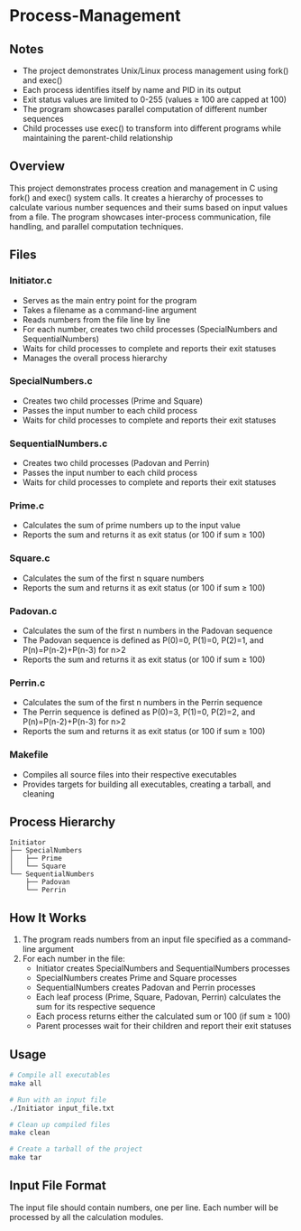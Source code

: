 # Process-Management

## Notes
- The project demonstrates Unix/Linux process management using fork() and exec()
- Each process identifies itself by name and PID in its output
- Exit status values are limited to 0-255 (values ≥ 100 are capped at 100)
- The program showcases parallel computation of different number sequences
- Child processes use exec() to transform into different programs while maintaining the parent-child relationship

## Overview
This project demonstrates process creation and management in C using fork() and exec() system calls. It creates a hierarchy of processes to calculate various number sequences and their sums based on input values from a file. The program showcases inter-process communication, file handling, and parallel computation techniques.

## Files

### Initiator.c
- Serves as the main entry point for the program
- Takes a filename as a command-line argument
- Reads numbers from the file line by line
- For each number, creates two child processes (SpecialNumbers and SequentialNumbers)
- Waits for child processes to complete and reports their exit statuses
- Manages the overall process hierarchy

### SpecialNumbers.c
- Creates two child processes (Prime and Square)
- Passes the input number to each child process
- Waits for child processes to complete and reports their exit statuses

### SequentialNumbers.c
- Creates two child processes (Padovan and Perrin)
- Passes the input number to each child process
- Waits for child processes to complete and reports their exit statuses

### Prime.c
- Calculates the sum of prime numbers up to the input value
- Reports the sum and returns it as exit status (or 100 if sum ≥ 100)

### Square.c
- Calculates the sum of the first n square numbers
- Reports the sum and returns it as exit status (or 100 if sum ≥ 100)

### Padovan.c
- Calculates the sum of the first n numbers in the Padovan sequence
- The Padovan sequence is defined as P(0)=0, P(1)=0, P(2)=1, and P(n)=P(n-2)+P(n-3) for n>2
- Reports the sum and returns it as exit status (or 100 if sum ≥ 100)

### Perrin.c
- Calculates the sum of the first n numbers in the Perrin sequence
- The Perrin sequence is defined as P(0)=3, P(1)=0, P(2)=2, and P(n)=P(n-2)+P(n-3) for n>2
- Reports the sum and returns it as exit status (or 100 if sum ≥ 100)

### Makefile
- Compiles all source files into their respective executables
- Provides targets for building all executables, creating a tarball, and cleaning

## Process Hierarchy
```
Initiator
├── SpecialNumbers
│   ├── Prime
│   └── Square
└── SequentialNumbers
    ├── Padovan
    └── Perrin
```

## How It Works
1. The program reads numbers from an input file specified as a command-line argument
2. For each number in the file:
   - Initiator creates SpecialNumbers and SequentialNumbers processes
   - SpecialNumbers creates Prime and Square processes
   - SequentialNumbers creates Padovan and Perrin processes
   - Each leaf process (Prime, Square, Padovan, Perrin) calculates the sum for its respective sequence
   - Each process returns either the calculated sum or 100 (if sum ≥ 100)
   - Parent processes wait for their children and report their exit statuses

## Usage
```bash
# Compile all executables
make all

# Run with an input file
./Initiator input_file.txt

# Clean up compiled files
make clean

# Create a tarball of the project
make tar
```

## Input File Format
The input file should contain numbers, one per line. Each number will be processed by all the calculation modules.

